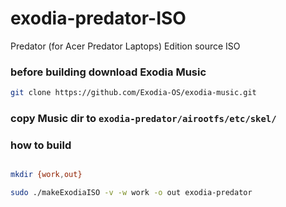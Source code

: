 # exodia-predator-ISO
Predator (for Acer Predator Laptops) Edition source ISO

### before building download Exodia Music
```bash
git clone https://github.com/Exodia-OS/exodia-music.git

```
### copy Music dir to `exodia-predator/airootfs/etc/skel/`

### how to build 

~~~bash

mkdir {work,out} 

sudo ./makeExodiaISO -v -w work -o out exodia-predator 

~~~
